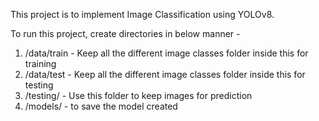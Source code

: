 This project is to implement Image Classification using YOLOv8.

To run this project, create directories in below manner -
  1. /data/train - Keep all the different image classes folder inside this for training 
  2. /data/test - Keep all the different image classes folder inside this for testing
  3. /testing/ - Use this folder to keep images for prediction
  4. /models/ - to save the model created
